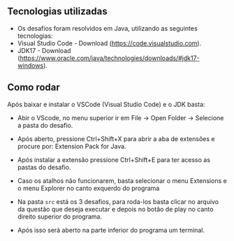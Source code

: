 ## Tecnologias utilizadas

- Os desafios foram resolvidos em Java, utilizando as seguintes tecnologias:
- Visual Studio Code - Download (https://code.visualstudio.com).
- JDK17 - Download (https://www.oracle.com/java/technologies/downloads/#jdk17-windows).

## Como rodar

Após baixar e instalar o VSCode (Visual Studio Code) e o JDK basta:
- Abir o VScode, no menu superior ir em File -> Open Folder -> Selecione a pasta do desafio.
- Após aberto, pressione Ctrl+Shift+X para abrir a aba de extensões e procure por: Extension Pack for Java.
- Após instalar a extensão pressione Ctrl+Shift+E para ter acesso as pastas do desafio.
- Caso os atalhos não funcionarem, basta selecionar o menu Extensions e o menu Explorer no canto exquerdo do programa 

- Na pasta `src` está os 3 desafios, para roda-los basta clicar no arquivo da questão que deseja executar e depois no botão de play no canto direito superior do programa.
- Após isso será aberto na parte inferior do programa um terminal.

